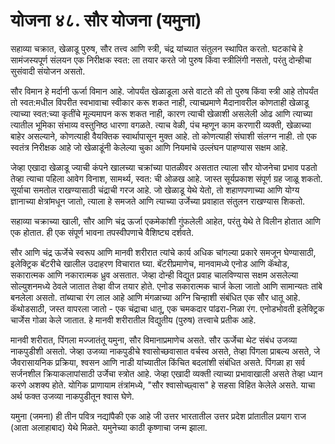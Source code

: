 # योजना ४८. सौर योजना (यमुना)

सहाव्या चक्रात, खेळाडू पुरुष, सौर तत्त्व आणि स्त्री, चंद्र यांच्यात संतुलन स्थापित करतो. घटकांचे हे सामंजस्यपूर्ण संलयन एक निरीक्षक स्वत: ला तयार करते जो पुरुष किंवा स्त्रीलिंगी नसतो, परंतु दोन्हीचा सुसंवादी संयोजन असतो.

सौर विमान हे मर्दानी ऊर्जा विमान आहे. जोपर्यंत खेळाडूला असे वाटते की तो पुरुष किंवा स्त्री आहे तोपर्यंत तो स्वत:मधील विपरीत स्वभावाचा स्वीकार करू शकत नाही, त्याचप्रमाणे मैदानावरील कोणताही खेळाडू त्याच्या स्वत:च्या कृतींचे मूल्यमापन करू शकत नाही, कारण त्याची खेळाशी असलेली ओढ आणि त्याच्या त्यातील भूमिका संभाव्य वस्तुनिष्ठ धारणा वगळते. त्याच वेळी, पंच म्हणून काम करणारी व्यक्ती, खेळाच्या बाहेर असल्याने, कोणत्याही वैयक्तिक स्वार्थापासून मुक्त आहे. तो कोणत्याही संघाशी संलग्न नाही. तो एक स्वतंत्र निरीक्षक आहे जो खेळाडूंनी केलेल्या चुका आणि नियमांचे उल्लंघन पाहण्यास सक्षम आहे.

जेव्हा एखादा खेळाडू ज्याची कंपने खालच्या चक्रांच्या पातळीवर असतात त्याला सौर योजनेचा प्रभाव पडतो तेव्हा त्याचा पहिला आवेग विनाश, सामर्थ्य, स्वत: ची ओळख आहे. जास्त सूर्यप्रकाश संपूर्ण ग्रह जाळू शकतो. सूर्याचा समतोल राखण्यासाठी चंद्राची गरज आहे. जो खेळाडू येथे येतो, तो शहाणपणाच्या आणि योग्य ज्ञानाच्या क्षेत्रांमधून जातो, त्याला हे समजते आणि त्याच्या उर्जेच्या प्रवाहात संतुलन राखण्यास शिकतो.

सहाव्या चक्राच्या खाली, सौर आणि चंद्र ऊर्जा एकमेकांशी गुंफलेली आहेत, परंतु येथे ते विलीन होतात आणि एक होतात. ही एक संपूर्ण भावना तपस्वीपणाचे वैशिष्ट्य दर्शवते.

सौर आणि चंद्र ऊर्जेचे स्वरूप आणि मानवी शरीरात त्यांचे कार्य अधिक चांगल्या प्रकारे समजून घेण्यासाठी, इलेक्ट्रिक बॅटरीचे खालील उदाहरण विचारात घ्या. बॅटरीप्रमाणेच, मानवामध्ये एनोड आणि कॅथोड, सकारात्मक आणि नकारात्मक ध्रुव असतात. जेव्हा दोन्ही विद्युत प्रवाह चालविण्यास सक्षम असलेल्या सोल्युशनमध्ये ठेवले जातात तेव्हा वीज तयार होते. एनोड सकारात्मक चार्ज केला जातो आणि सामान्यतः तांबे बनलेला असतो. तांब्याचा रंग लाल आहे आणि मंगळाच्या अग्नि चिन्हाशी संबंधित एक सौर धातू आहे. कॅथोडसाठी, जस्त वापरला जातो - एक चंद्राचा धातू, एक चमकदार पांढरा-निळा रंग. एनोडभोवती इलेक्ट्रिक चार्जेस गोळा केले जातात. हे मानवी शरीरातील विद्युतीय (पुरुष) तत्त्वाचे प्रतीक आहे.

मानवी शरीरात, पिंगला मज्जातंतू यमुना, सौर विमानाप्रमाणेच असते. सौर ऊर्जेचा थेट संबंध उजव्या नाकपुडीशी असतो. जेव्हा उजव्या नाकपुडीचे श्वासोच्छवासात वर्चस्व असते, तेव्हा पिंगला प्राबल्य असते, जे जैवरासायनिक प्रक्रिया, श्वसन आणि नाडी यांच्यातील किंचित बदलांशी संबंधित असते. पिंगळा हा सर्व सर्जनशील क्रियाकलापांसाठी उर्जेचा स्त्रोत आहे. जेव्हा एखादी व्यक्ती त्याच्या प्रभावाखाली असते तेव्हा ध्यान करणे अशक्य होते. योगिक प्राणायाम तंत्रांमध्ये, "सौर श्वासोच्छ्वास" हे सहसा विहित केलेले असते. याचा अर्थ फक्त उजव्या नाकपुडीतून श्वास घेणे.

यमुना (जमना) ही तीन पवित्र नद्यांपैकी एक आहे जी उत्तर भारतातील उत्तर प्रदेश प्रांतातील प्रयाग राज (आता अलाहाबाद) येथे मिळते. यमुनेच्या काठी कृष्णाचा जन्म झाला.
